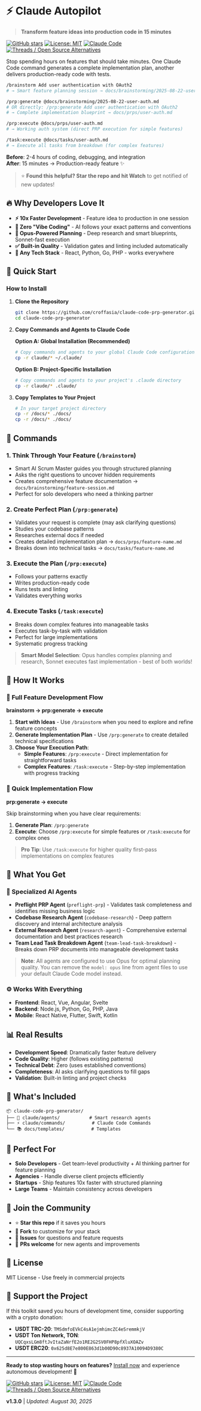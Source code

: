 # ⚡ Claude Autopilot
> **Transform feature ideas into production code in 15 minutes**

[![GitHub stars](https://img.shields.io/github/stars/croffasia/claude-code-prp-generator?style=social)](https://github.com/croffasia/claude-code-prp-generator)
[![License: MIT](https://img.shields.io/badge/License-MIT-yellow.svg)](https://opensource.org/licenses/MIT)
[![Claude Code](https://img.shields.io/badge/Claude-Code-blue)](https://claude.ai/code)
[![Threads / Open Source Alternatives](https://img.shields.io/badge/Threads-OpenSourceAlternatves-black)](https://www.threads.com/@opensourcealternatives)

Stop spending hours on features that should take minutes. One Claude Code command generates a complete implementation plan, another delivers production-ready code with tests.

```bash
/brainstorm Add user authentication with OAuth2
# → Smart feature planning session → docs/brainstorming/2025-08-22-user-auth.md

/prp:generate @docs/brainstorming/2025-08-22-user-auth.md
# OR directly: /prp:generate Add user authentication with OAuth2
# → Complete implementation blueprint → docs/prps/user-auth.md

/prp:execute @docs/prps/user-auth.md  
# → Working auth system (direct PRP execution for simple features)

/task:execute @docs/tasks/user-auth.md
# → Execute all tasks from breakdown (for complex features)
```

**Before**: 2-4 hours of coding, debugging, and integration  
**After**: 15 minutes → Production-ready feature ✨

> ⭐ **Found this helpful? Star the repo and hit Watch** to get notified of new updates!

## 🔥 Why Developers Love It

- **⚡ 10x Faster Development** - Feature idea to production in one session
- **🎯 Zero "Vibe Coding"** - AI follows your exact patterns and conventions
- **🧠 Opus-Powered Planning** - Deep research and smart blueprints, Sonnet-fast execution
- **✅ Built-in Quality** - Validation gates and linting included automatically
- **🚀 Any Tech Stack** - React, Python, Go, PHP - works everywhere

## 🚀 Quick Start

### How to Install

1. **Clone the Repository**
   ```bash
   git clone https://github.com/croffasia/claude-code-prp-generator.git
   cd claude-code-prp-generator
   ```

2. **Copy Commands and Agents to Claude Code**

   **Option A: Global Installation (Recommended)**
   ```bash
   # Copy commands and agents to your global Claude Code configuration
   cp -r claude/* ~/.claude/
   ```

   **Option B: Project-Specific Installation**
   ```bash
   # Copy commands and agents to your project's .claude directory
   cp -r claude/* .claude/
   ```

3. **Copy Templates to Your Project**
   ```bash
   # In your target project directory
   cp -r /docs/* ./docs/
   cp -r /docs/* ./docs/
   ```


## 🎯 Commands

### 1. **Think Through Your Feature** (`/brainstorm`)
- Smart AI Scrum Master guides you through structured planning
- Asks the right questions to uncover hidden requirements
- Creates comprehensive feature documentation → `docs/brainstorming/feature-session.md`
- Perfect for solo developers who need a thinking partner

### 2. **Create Perfect Plan** (`/prp:generate`)
- Validates your request is complete (may ask clarifying questions)
- Studies your codebase patterns
- Researches external docs if needed
- Creates detailed implementation plan → `docs/prps/feature-name.md`
- Breaks down into technical tasks → `docs/tasks/feature-name.md`

### 3. **Execute the Plan** (`/prp:execute`)
- Follows your patterns exactly
- Writes production-ready code
- Runs tests and linting
- Validates everything works

### 4. **Execute Tasks** (`/task:execute`)
- Breaks down complex features into manageable tasks
- Executes task-by-task with validation
- Perfect for large implementations
- Systematic progress tracking

> **Smart Model Selection**: Opus handles complex planning and research, Sonnet executes fast implementation - best of both worlds!

## 🎯 How It Works

### 🧠 Full Feature Development Flow
**brainstorm → prp:generate → execute**

1. **Start with Ideas** - Use `/brainstorm` when you need to explore and refine feature concepts
2. **Generate Implementation Plan** - Use `/prp:generate` to create detailed technical specifications  
3. **Choose Your Execution Path**:
   - **Simple Features**: `/prp:execute` - Direct implementation for straightforward tasks
   - **Complex Features**: `/task:execute` - Step-by-step implementation with progress tracking

### 🚀 Quick Implementation Flow
**prp:generate → execute**

Skip brainstorming when you have clear requirements:
1. **Generate Plan**: `/prp:generate`
2. **Execute**: Choose `/prp:execute` for simple features or `/task:execute` for complex ones

> **Pro Tip**: Use `/task:execute` for higher quality first-pass implementations on complex features

## 💎 What You Get

### 🤖 Specialized AI Agents
- **Preflight PRP Agent** (`preflight-prp`) - Validates task completeness and identifies missing business logic
- **Codebase Research Agent** (`codebase-research`) - Deep pattern discovery and internal architecture analysis
- **External Research Agent** (`research-agent`) - Comprehensive external documentation and best practices research
- **Team Lead Task Breakdown Agent** (`team-lead-task-breakdown`) - Breaks down PRP documents into manageable development tasks

> **Note**: All agents are configured to use Opus for optimal planning quality. You can remove the `model: opus` line from agent files to use your default Claude Code model instead.

### ⚙️ Works With Everything
- **Frontend**: React, Vue, Angular, Svelte
- **Backend**: Node.js, Python, Go, PHP, Java
- **Mobile**: React Native, Flutter, Swift, Kotlin

## 📊 Real Results

- **Development Speed**: Dramatically faster feature delivery
- **Code Quality**: Higher (follows existing patterns)
- **Technical Debt**: Zero (uses established conventions)
- **Completeness**: AI asks clarifying questions to fill gaps
- **Validation**: Built-in linting and project checks

## 📁 What's Included

```
📦 claude-code-prp-generator/
├── 🤖 claude/agents/           # Smart research agents
├── ⚡ claude/commands/          # Claude Code Commands  
└── 📚 docs/templates/          # Templates
```

## 🎯 Perfect For

- **Solo Developers** - Get team-level productivity + AI thinking partner for feature planning
- **Agencies** - Handle diverse client projects efficiently
- **Startups** - Ship features 10x faster with structured planning
- **Large Teams** - Maintain consistency across developers

## 🤝 Join the Community

- ⭐ **Star this repo** if it saves you hours
- 🍴 **Fork** to customize for your stack
- 💬 **Issues** for questions and feature requests
- 🔄 **PRs welcome** for new agents and improvements

## 📄 License

MIT License - Use freely in commercial projects

## 💝 Support the Project

If this toolkit saved you hours of development time, consider supporting with a crypto donation:

- **USDT TRC-20**: `TMSdmfoEVkC4sA1ejmhimcZC4eSremmkjV`
- **USDT Ton Network, TON**: `UQCqxsLGm8ftJvItaZaNrfE2o1RE2G2SV0FHP8pfXluXOAZv`
- **USDT ERC20**: `0x625d8E7e800E863d1b00D90c8937A10094D9380C`

---

**Ready to stop wasting hours on features?** [Install now](#quick-start) and experience autonomous development! 🚀

[![GitHub stars](https://img.shields.io/github/stars/croffasia/claude-code-prp-generator?style=social)](https://github.com/croffasia/claude-code-prp-generator)
[![License: MIT](https://img.shields.io/badge/License-MIT-yellow.svg)](https://opensource.org/licenses/MIT)
[![Claude Code](https://img.shields.io/badge/Claude-Code-blue)](https://claude.ai/code)
[![Threads / Open Source Alternatives](https://img.shields.io/badge/Threads-OpenSourceAlternatves-black)](https://www.threads.com/@opensourcealternatives)

**v1.3.0** | *Updated: August 30, 2025*